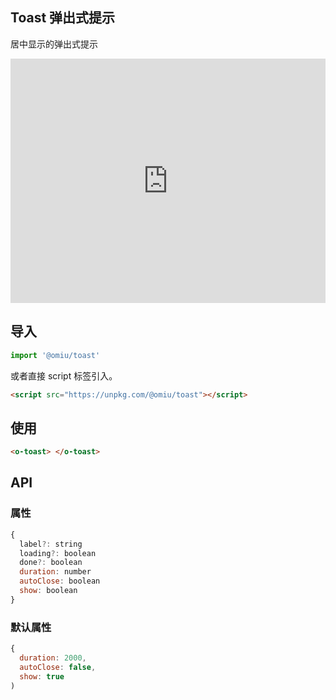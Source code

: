 ## Toast 弹出式提示

居中显示的弹出式提示

<iframe height="391" style="width: 100%;" scrolling="no" title="OMIU Toast" src="https://codepen.io/omijs/embed/YzyVwOO?height=391&theme-id=default&default-tab=html,result" frameborder="no" allowtransparency="true" allowfullscreen="true" loading="lazy">
  See the Pen <a href='https://codepen.io/omijs/pen/YzyVwOO'>OMIU Checkbox</a> by OMI
  (<a href='https://codepen.io/omijs'>@omijs</a>) on <a href='https://codepen.io'>CodePen</a>.
</iframe>

## 导入

```js
import '@omiu/toast'
```

或者直接 script 标签引入。


```html
<script src="https://unpkg.com/@omiu/toast"></script>
```

## 使用

```html
<o-toast> </o-toast>
```


## API

### 属性

```jsx
{
  label?: string
  loading?: boolean
  done?: boolean
  duration: number
  autoClose: boolean
  show: boolean
}
```

### 默认属性
```jsx
{
  duration: 2000,
  autoClose: false,
  show: true
)
```
